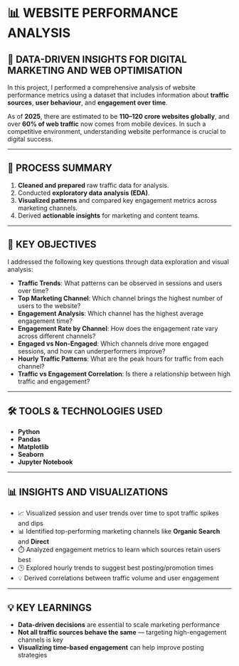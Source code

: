 # 📊 WEBSITE PERFORMANCE ANALYSIS

## 🔎 DATA-DRIVEN INSIGHTS FOR DIGITAL MARKETING AND WEB OPTIMISATION

In this project, I performed a comprehensive analysis of website performance metrics using a dataset that includes information about **traffic sources**, **user behaviour**, and **engagement over time**.

As of **2025**, there are estimated to be **110–120 crore websites globally**, and over **60% of web traffic** now comes from mobile devices. In such a competitive environment, understanding website performance is crucial to digital success.

---

## 🧹 PROCESS SUMMARY

1. **Cleaned and prepared** raw traffic data for analysis.
2. Conducted **exploratory data analysis (EDA)**.
3. **Visualized patterns** and compared key engagement metrics across marketing channels.
4. Derived **actionable insights** for marketing and content teams.

---

## 📌 KEY OBJECTIVES

I addressed the following key questions through data exploration and visual analysis:

- **Traffic Trends**: What patterns can be observed in sessions and users over time?
- **Top Marketing Channel**: Which channel brings the highest number of users to the website?
- **Engagement Analysis**: Which channel has the highest average engagement time?
- **Engagement Rate by Channel**: How does the engagement rate vary across different channels?
- **Engaged vs Non-Engaged**: Which channels drive more engaged sessions, and how can underperformers improve?
- **Hourly Traffic Patterns**: What are the peak hours for traffic from each channel?
- **Traffic vs Engagement Correlation**: Is there a relationship between high traffic and engagement?

---

## 🛠️ TOOLS & TECHNOLOGIES USED

- **Python**
- **Pandas**
- **Matplotlib**
- **Seaborn**
- **Jupyter Notebook**

---

## 📊 INSIGHTS AND VISUALIZATIONS

- 📈 Visualized session and user trends over time to spot traffic spikes and dips  
- 📊 Identified top-performing marketing channels like **Organic Search** and **Direct**  
- ⏱️ Analyzed engagement metrics to learn which sources retain users best  
- 🕒 Explored hourly trends to suggest best posting/promotion times  
- 💡 Derived correlations between traffic volume and user engagement  

---

## 💡 KEY LEARNINGS

- **Data-driven decisions** are essential to scale marketing performance  
- **Not all traffic sources behave the same** — targeting high-engagement channels is key  
- **Visualizing time-based engagement** can help improve posting strategies  
